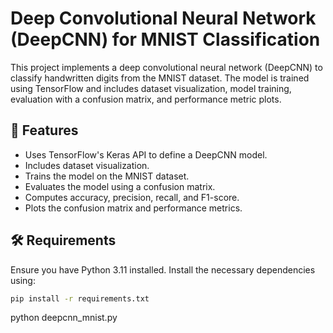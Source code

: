 # Deep Convolutional Neural Network (DeepCNN) for MNIST Classification

This project implements a deep convolutional neural network (DeepCNN) to classify handwritten digits from the MNIST dataset. The model is trained using TensorFlow and includes dataset visualization, model training, evaluation with a confusion matrix, and performance metric plots.

## 📌 Features
- Uses TensorFlow's Keras API to define a DeepCNN model.
- Includes dataset visualization.
- Trains the model on the MNIST dataset.
- Evaluates the model using a confusion matrix.
- Computes accuracy, precision, recall, and F1-score.
- Plots the confusion matrix and performance metrics.

## 🛠 Requirements
Ensure you have Python 3.11 installed. Install the necessary dependencies using:
```bash
pip install -r requirements.txt
```


python deepcnn_mnist.py